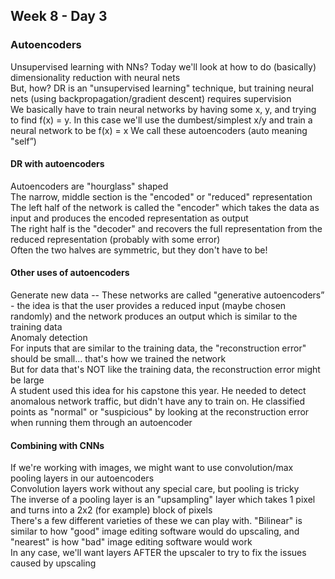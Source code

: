 ## Week 8 - Day 3
### Autoencoders
Unsupervised learning with NNs? Today we'll look at how to do (basically) dimensionality reduction with neural nets  
But, how? DR is an "unsupervised learning" technique, but training neural nets (using backpropagation/gradient descent) requires supervision  
We basically have to train neural networks by having some x, y, and trying to find f(x) = y. 
In this case we'll use the dumbest/simplest x/y and train a neural network to be f(x) = x
We call these autoencoders (auto meaning "self”)

#### DR with autoencoders
Autoencoders are "hourglass" shaped  
The narrow, middle section is the "encoded" or "reduced" representation  
The left half of the network is called the "encoder" which takes the data as input and produces the encoded representation as output  
The right half is the "decoder" and recovers the full representation from the reduced representation (probably with some error)  
Often the two halves are symmetric, but they don't have to be!

#### Other uses of autoencoders
Generate new data -- These networks are called "generative autoencoders” - the idea is that the user provides a reduced input (maybe chosen randomly) and the network produces an output which is similar to the training data  
Anomaly detection  
For inputs that are similar to the training data, the "reconstruction error" should be small... that's how we trained the network  
But for data that's NOT like the training data, the reconstruction error might be large  
A student used this idea for his capstone this year. He needed to detect anomalous network traffic, but didn't have any to train on. He classified points as "normal" or "suspicious" by looking at the reconstruction error when running them through an autoencoder

#### Combining with CNNs
If we're working with images, we might want to use convolution/max pooling layers in our autoencoders  
Convolution layers work without any special care, but pooling is tricky  
The inverse of a pooling layer is an "upsampling" layer which takes 1 pixel and turns into a 2x2 (for example) block of pixels  
There's a few different varieties of these we can play with. "Bilinear" is similar to how "good" image editing software would do upscaling, and "nearest" is how "bad" image editing software would work  
In any case, we'll want layers AFTER the upscaler to try to fix the issues caused by upscaling


